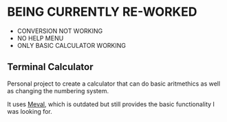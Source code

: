 # BEING CURRENTLY RE-WORKED

- CONVERSION NOT WORKING
- NO HELP MENU
- ONLY BASIC CALCULATOR WORKING 
  
## Terminal Calculator

Personal project to create a calculator that can do basic aritmethics as well as changing the numbering system.

It uses [Meval](https://github.com/rekka/meval-rs), which is outdated but still provides the basic functionality I was looking for.
